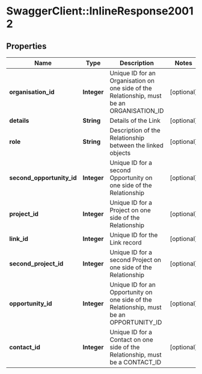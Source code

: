 # SwaggerClient::InlineResponse20012

## Properties
Name | Type | Description | Notes
------------ | ------------- | ------------- | -------------
**organisation_id** | **Integer** | Unique ID for an Organisation on one side of the Relationship, must be an ORGANISATION_ID | [optional] 
**details** | **String** | Details of the Link | [optional] 
**role** | **String** | Description of the Relationship between the linked objects | [optional] 
**second_opportunity_id** | **Integer** | Unique ID for a second Opportunity on one side of the Relationship | [optional] 
**project_id** | **Integer** | Unique ID for a Project on one side of the Relationship | [optional] 
**link_id** | **Integer** | Unique ID for the Link record | [optional] 
**second_project_id** | **Integer** | Unique ID for a second Project on one side of the Relationship | [optional] 
**opportunity_id** | **Integer** | Unique ID for an Opportunity on one side of the Relationship, must be an OPPORTUNITY_ID | [optional] 
**contact_id** | **Integer** | Unique ID for a Contact on one side of the Relationship, must be a CONTACT_ID | [optional] 


